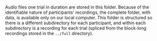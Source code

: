 Audio files one trial in duration are stored in this folder. Because of the identifiable nature of participants' recordings, the complete folder, with data, is available only on our local computer. This folder is structured so there is a different subdirectory for each participant, and within each subdirectory is a recording for each trial (spliced from the block-long recordings stored in the `../full` directory).
